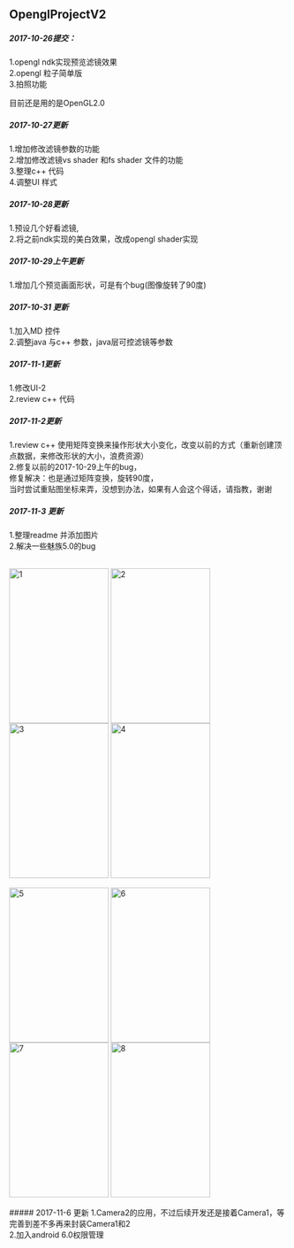 ## OpenglProjectV2<br>
##### 2017-10-26提交： <br>
1.opengl ndk实现预览滤镜效果 <br>
2.opengl 粒子简单版 <br>
3.拍照功能 <br>

目前还是用的是OpenGL2.0<br>


##### 2017-10-27更新

1.增加修改滤镜参数的功能 <br>
2.增加修改滤镜vs shader 和fs shader 文件的功能 <br>
3.整理c++ 代码<br>
4.调整UI 样式 <br>



##### 2017-10-28更新

1.预设几个好看滤镜, <br>
2.将之前ndk实现的美白效果，改成opengl shader实现 <br>

##### 2017-10-29上午更新 <br>
1.增加几个预览画面形状，可是有个bug(图像旋转了90度) <br>

##### 2017-10-31 更新<br>
1.加入MD 控件 <br>
2.调整java 与c++ 参数，java层可控滤镜等参数 <br>

##### 2017-11-1更新<br>
1.修改UI-2 <br>
2.review c++ 代码 <br>

##### 2017-11-2更新 <br>
1.review c++ 使用矩阵变换来操作形状大小变化，改变以前的方式（重新创建顶点数据，来修改形状的大小，浪费资源） <br>
2.修复以前的2017-10-29上午的bug， <br>
 修复解决：也是通过矩阵变换，旋转90度， <br>
 当时尝试重贴图坐标来弄，没想到办法，如果有人会这个得话，请指教，谢谢 <br>
 
 ##### 2017-11-3 更新
 1.整理readme 并添加图片 <br>
 2.解决一些魅族5.0的bug <br>

<br>
<div>
 <img src="https://github.com/TGSen/OpenglProjectV2/blob/master/openglcamera/captures/Screenshot_2017-11-02-23-13-55.png?raw=true" width = "180" height = "280" alt="1" align=center /> 
 <img src="https://github.com/TGSen/OpenglProjectV2/blob/master/openglcamera/captures/Screenshot_2017-11-02-23-14-31.png?raw=true" width = "180" height = "280" alt="2" align=center />

 <img src="https://github.com/TGSen/OpenglProjectV2/blob/master/openglcamera/captures/Screenshot_2017-11-02-23-14-41.png?raw=true" width = "180" height = "280" alt="3" align=center /> 
 <img src="https://github.com/TGSen/OpenglProjectV2/blob/master/openglcamera/captures/Screenshot_2017-11-02-23-15-04.png?raw=true" width = "180" height = "280" alt="4" align=center />
 
</div>
<br>
<div>
<img src="https://github.com/TGSen/OpenglProjectV2/blob/master/openglcamera/captures/Screenshot_2017-11-02-23-15-37.png?raw=true" width = "180" height = "280" alt="5" align=center /> 
 <img src="https://github.com/TGSen/OpenglProjectV2/blob/master/openglcamera/captures/Screenshot_2017-11-02-23-15-59.png" width = "180" height = "280" alt="6" align=center />
 <img src="https://github.com/TGSen/OpenglProjectV2/blob/master/openglcamera/captures/Screenshot_2017-11-02-23-16-19.png?raw=true" width = "180" height = "280" alt="7" align=center /> 
 <img src="https://github.com/TGSen/OpenglProjectV2/blob/master/openglcamera/captures/Screenshot_2017-11-02-23-16-37.png" width = "180" height = "280" alt="8" align=center />
 
</div>
<br>
  ##### 2017-11-6 更新
  1.Camera2的应用，不过后续开发还是接着Camera1，等完善到差不多再来封装Camera1和2 <br>
  2.加入android 6.0权限管理 <br>


